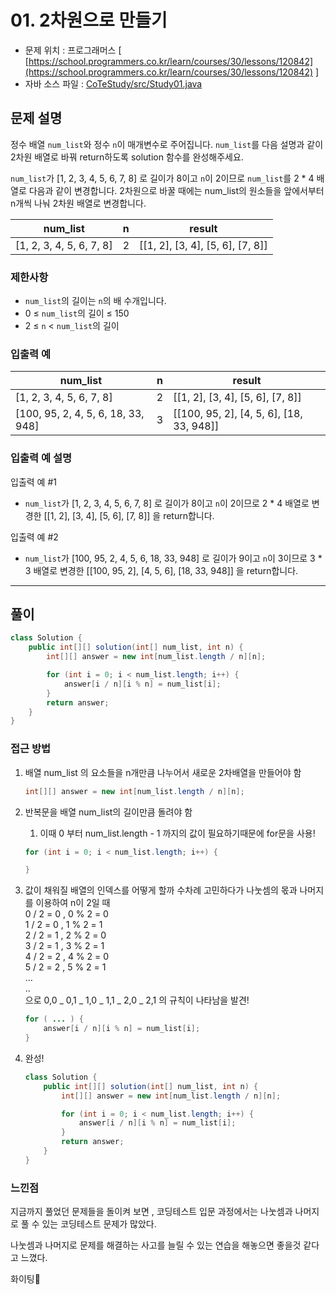 # 01. 2차원으로 만들기

* 문제 위치 : 프로그래머스 [ [https://school.programmers.co.kr/learn/courses/30/lessons/120842](https://school.programmers.co.kr/learn/courses/30/lessons/120842) ]
* 자바 소스 파일 : [CoTeStudy/src/Study01.java](../CoTeStudy/src/Study01.java)


## **문제 설명**

정수 배열 `num_list`와 정수 `n`이 매개변수로 주어집니다. `num_list`를 다음 설명과 같이 2차원 배열로 바꿔 return하도록 solution 함수를 완성해주세요.

`num_list`가 [1, 2, 3, 4, 5, 6, 7, 8] 로 길이가 8이고 `n`이 2이므로 `num_list`를 2 * 4 배열로 다음과 같이 변경합니다. 2차원으로 바꿀 때에는 num_list의 원소들을 앞에서부터 n개씩 나눠 2차원 배열로 변경합니다.

| num_list | n | result |
| --- | --- | --- |
| [1, 2, 3, 4, 5, 6, 7, 8] | 2 | [[1, 2], [3, 4], [5, 6], [7, 8]] |

### 제한사항

- `num_list`의 길이는 `n`의 배 수개입니다.
- 0 ≤ `num_list`의 길이 ≤ 150
- 2 ≤ `n` < `num_list`의 길이

### 입출력 예

| num_list | n | result |
| --- | --- | --- |
| [1, 2, 3, 4, 5, 6, 7, 8] | 2 | [[1, 2], [3, 4], [5, 6], [7, 8]] |
| [100, 95, 2, 4, 5, 6, 18, 33, 948] | 3 | [[100, 95, 2], [4, 5, 6], [18, 33, 948]] |

### 입출력 예 설명

입출력 예 #1

- `num_list`가 [1, 2, 3, 4, 5, 6, 7, 8] 로 길이가 8이고 `n`이 2이므로 2 * 4 배열로 변경한 [[1, 2], [3, 4], [5, 6], [7, 8]] 을 return합니다.

입출력 예 #2

- `num_list`가 [100, 95, 2, 4, 5, 6, 18, 33, 948] 로 길이가 9이고 `n`이 3이므로 3 * 3 배열로 변경한 [[100, 95, 2], [4, 5, 6], [18, 33, 948]] 을 return합니다.

---

## 풀이

```java
class Solution {
    public int[][] solution(int[] num_list, int n) {
        int[][] answer = new int[num_list.length / n][n];

        for (int i = 0; i < num_list.length; i++) {
            answer[i / n][i % n] = num_list[i];
        }
        return answer;
    }
}
```

### 접근 방법

1. 배열 num_list 의 요소들을 n개만큼 나누어서 새로운 2차배열을 만들어야 함
    
    ```java
    int[][] answer = new int[num_list.length / n][n];
    ```
    
2. 반복문을 배열 num_list의 길이만큼 돌려야 함
    1. 이때 0 부터 num_list.length - 1 까지의 값이 필요하기때문에 for문을 사용!
    
    ```java
    for (int i = 0; i < num_list.length; i++) {
    
    }
    ```
    
3. 값이 채워질 배열의 인덱스를 어떻게 할까 수차례 고민하다가 나눗셈의 몫과 나머지를 이용하여
  n이 2일 때  
  0 / 2 = 0 , 0 % 2 = 0  
  1 / 2 = 0 , 1 % 2 = 1  
  2 / 2 = 1 , 2 % 2 = 0  
  3 / 2 = 1 , 3 % 2 = 1  
  4 / 2 = 2 , 4 % 2 = 0  
  5 / 2 = 2 , 5 % 2 = 1  
  …  
  ..  
으로  0,0 _ 0,1 _ 1,0 _ 1,1 _ 2,0 _ 2,1 의 규칙이 나타남을 발견!
    
    ```java
    for ( ... ) {
    	answer[i / n][i % n] = num_list[i];
    }
    ```
    
4. 완성!
    
    ```java
    class Solution {
        public int[][] solution(int[] num_list, int n) {
            int[][] answer = new int[num_list.length / n][n];
    
            for (int i = 0; i < num_list.length; i++) {
                answer[i / n][i % n] = num_list[i];
            }
            return answer;
        }
    }
    ```
    

### 느낀점

지금까지 풀었던 문제들을 돌이켜 보면 , 코딩테스트 입문 과정에서는 나눗셈과 나머지로 풀 수 있는 코딩테스트 문제가 많았다.

나눗셈과 나머지로 문제를 해결하는 사고를 늘릴 수 있는 연습을 해놓으면 좋을것 같다고 느꼈다.

화이팅💪